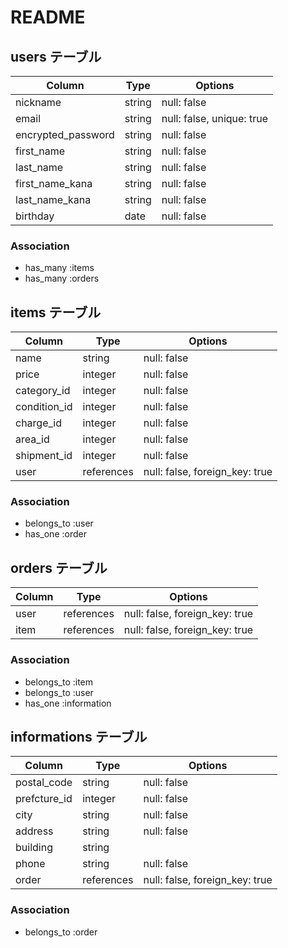 # README

## users テーブル

| Column             | Type          | Options                       |
| ------------------ | ------------- | ----------------------------- |
| nickname           | string        | null: false                   |
| email              | string        | null: false, unique: true     |
| encrypted_password | string        | null: false                   |
| first_name         | string        | null: false                   |
| last_name          | string        | null: false                   |
| first_name_kana    | string        | null: false                   |
| last_name_kana     | string        | null: false                   |
| birthday           | date          | null: false                   |

### Association

- has_many :items
- has_many :orders

## items テーブル

| Column       | Type          | Options                       |
| ------------ | ------------- | ----------------------------- |
| name         | string        | null: false                   |
| price        | integer       | null: false                   |
| category_id  | integer       | null: false                   |
| condition_id | integer       | null: false                   |
| charge_id    | integer       | null: false                   |
| area_id      | integer       | null: false                   |
| shipment_id  | integer       | null: false                   |
| user         | references    | null: false, foreign_key: true|

### Association

- belongs_to :user
- has_one :order

## orders テーブル

| Column    | Type          | Options                        |
| --------- | ------------- | ------------------------------ |
| user      | references    | null: false, foreign_key: true |
| item      | references    | null: false, foreign_key: true |

### Association

- belongs_to :item
- belongs_to :user
- has_one :information

## informations テーブル

| Column       | Type          | Options                        |
| ------------ | ------------- | ------------------------------ |
| postal_code  | string        | null: false                    |
| prefcture_id | integer       | null: false                    |
| city         | string        | null: false                    |
| address      | string        | null: false                    |
| building     | string        |                                |
| phone        | string        | null: false                    |
| order        | references    | null: false, foreign_key: true |

### Association

- belongs_to :order
